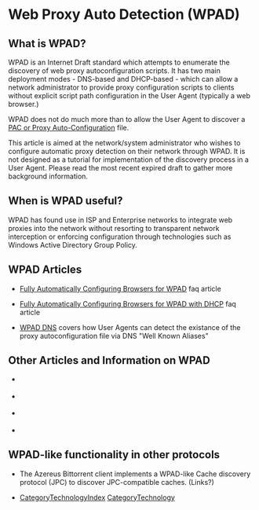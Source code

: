 # Web Proxy Auto Detection (WPAD)

## What is WPAD?

WPAD is an Internet Draft standard which attempts to enumerate the
discovery of web proxy autoconfiguration scripts. It has two main
deployment modes - DNS-based and DHCP-based - which can allow a network
administrator to provide proxy configuration scripts to clients without
explicit script path configuration in the User Agent (typically a web
browser.)

WPAD does not do much more than to allow the User Agent to discover a
[PAC or Proxy
Auto-Configuration](https://wiki.squid-cache.org/action/show/Technology/WPAD/Technology/ProxyPac#)
file.

This article is aimed at the network/system administrator who wishes to
configure automatic proxy detection on their network through WPAD. It is
not designed as a tutorial for implementation of the discovery process
in a User Agent. Please read the most recent expired draft to gather
more background information.

## When is WPAD useful?

WPAD has found use in ISP and Enterprise networks to integrate web
proxies into the network without resorting to transparent network
interception or enforcing configuration through technologies such as
Windows Active Directory Group Policy.

## WPAD Articles

  - [Fully Automatically Configuring Browsers for
    WPAD](https://wiki.squid-cache.org/action/show/Technology/WPAD/SquidFaq/ConfiguringBrowsers#head-5aa28de5e8308087a925cb7ef54ca070a16564d4)
    faq article

  - [Fully Automatically Configuring Browsers for WPAD with
    DHCP](https://wiki.squid-cache.org/action/show/Technology/WPAD/SquidFaq/ConfiguringBrowsers#head-8623ffc5e6a381ccfe77f17bbe29fa87c3cf9734)
    faq article

  - [WPAD
    DNS](https://wiki.squid-cache.org/action/show/Technology/WPAD/Technology/WPAD/DNS#)
    covers how User Agents can detect the existance of the proxy
    autoconfiguration file via DNS "Well Known Aliases"

## Other Articles and Information on WPAD

  - [](http://homepages.tesco.net/J.deBoynePollard/FGA/web-browser-auto-proxy-configuration.html)

  - [](http://www.wlug.org.nz/WPAD)

  - [](http://tools.ietf.org/wg/wrec/draft-ietf-wrec-wpad/)

  - [](http://blogs.msdn.com/wndp/articles/IPV6_PAC_Extensions_v0_9.aspx)

## WPAD-like functionality in other protocols

  - The Azereus Bittorrent client implements a WPAD-like Cache discovery
    protocol (JPC) to discover JPC-compatible caches. (Links?)

<!-- end list -->

  - [CategoryTechnologyIndex](https://wiki.squid-cache.org/action/show/Technology/WPAD/CategoryTechnologyIndex#)
    [CategoryTechnology](https://wiki.squid-cache.org/action/show/Technology/WPAD/CategoryTechnology#)
